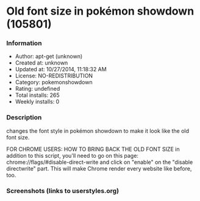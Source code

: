 # Old font size in pokémon showdown (105801)

### Information
- Author: apt-get (unknown)
- Created at: unknown
- Updated at: 10/27/2014, 11:18:32 AM
- License: NO-REDISTRIBUTION
- Category: pokemonshowdown
- Rating: undefined
- Total installs: 265
- Weekly installs: 0


### Description
changes the font style in pokémon showdown to make it look like the old font size.

FOR CHROME USERS: HOW TO BRING BACK THE OLD FONT SIZE
in addition to this script, you'll need to go on this page: chrome://flags/#disable-direct-write
and click on "enable" on the "disable directwrite" part.
This will make Chrome render every website like before, too.


### Screenshots (links to userstyles.org)



